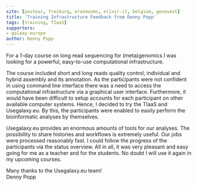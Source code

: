 ```yaml
---
site: [pasteur, freiburg, erasmusmc, elixir-it, belgium, genouest]
title: 'Training Infrastructure Feedback from Denny Popp'
tags: [training, TIaaS]
supporters:
- galaxy-europe
author: Denny Popp
---
```


For a 1-day course on long read sequencing for (meta)genomics I was looking for a powerful, easy-to-use computational infrastructure. 

The course included short and long reads quality control, individual and hybrid assembly and its annotation. 
As the participants were not confident in using command line interface there was a need to access the computational infrastructure via a graphical user interface. Furthermore, it would have been difficult to setup accounts for each participant on other available computer systems. Hence, I decided to try the TIaaS and Usegalaxy.eu. By this, the participants were enabled to easily perform the bioinformatic analyses by themselves. 

Usegalaxy.eu provides an enormous amounts of tools for our analyses. The possibility to share histories and workflows is extremely useful. Our jobs were processed reasonably fast. I could follow the progress of the participants via the status overview. All in all, it was very pleasant and easy going for me as a teacher and for the students. 
No doubt I will use it again in my upcoming courses. 

Many thanks to the Usegalaxy.eu team!  
Denny Popp 
